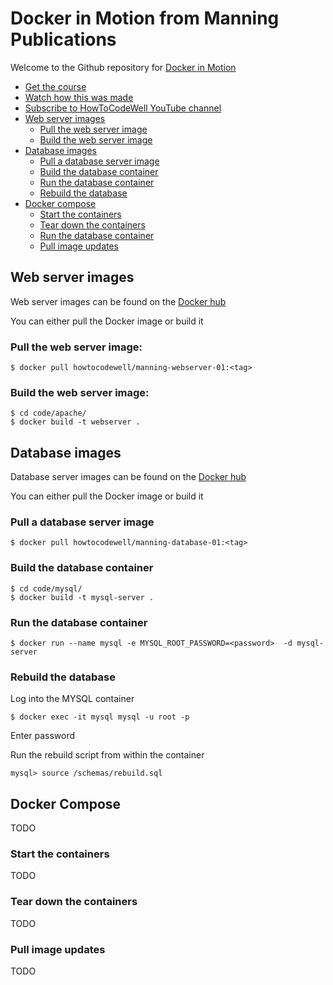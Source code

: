 
# Docker in Motion from Manning Publications

Welcome to the Github repository for [Docker in Motion](http://bit.ly/2vvz2sA)

- [Get the course](http://bit.ly/2vvz2sA)
- [Watch how this was made](https://www.youtube.com/watch?v=ldhZuwkJME0&list=PLZdsdjcJ44WW7BRBe6C0VhRJZO-dow-Pw&index=5)
- [Subscribe to HowToCodeWell YouTube channel](http://bit.ly/2wf9ufB)
- [Web server images](#web-server-images)
  -  [Pull the web server image](#pull-the-web-server-image)
  -  [Build the web server image](#build-the-web-server-image)
- [Database images](#database-images)
  -  [Pull a database server image](#pull-a-database-server-image)
  -  [Build the database container](#build-the-database-container)
  -  [Run the database container](#run-the-database-container)
  -  [Rebuild the database](#rebuild-the-database)
- [Docker compose](#docker-compose)
  -  [Start the containers](#start-the-containers)
  -  [Tear down the containers](#tear-down-the-containers)
  -  [Run the database container](#run-the-database-container)
  -  [Pull image updates](#pull-image-updates)

## Web server images

Web server images can be found on the [Docker hub](https://hub.docker.com/r/howtocodewell/manning-webserver-01/tags/)

You can either pull the Docker image or build it

### Pull the web server image:

```$ docker pull howtocodewell/manning-webserver-01:<tag>  ```

### Build the web server image:


```
$ cd code/apache/
$ docker build -t webserver . 
 ```

## Database images

Database server images can be found on the [Docker hub](https://hub.docker.com/r/howtocodewell/manning-database-01/tags/)

You can either pull the Docker image or build it

### Pull a database server image

```$ docker pull howtocodewell/manning-database-01:<tag>  ```

### Build the database container

```
$ cd code/mysql/
$ docker build -t mysql-server . 
 ```

### Run the database container

```$ docker run --name mysql -e MYSQL_ROOT_PASSWORD=<password>  -d mysql-server ```

### Rebuild the database

Log into the MYSQL container

```$ docker exec -it mysql mysql -u root -p```

Enter password

Run the rebuild script from within the container

```mysql> source /schemas/rebuild.sql```

## Docker Compose

 TODO
 
### Start the containers
 
  TODO
  
### Tear down the containers
 
  TODO
  
### Pull image updates
 
  TODO